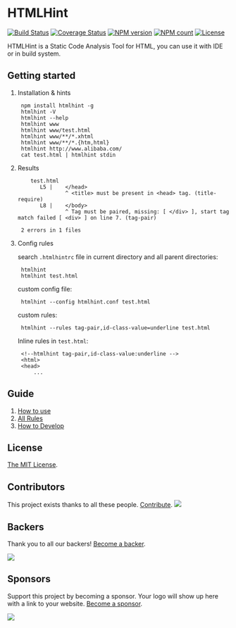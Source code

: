 # HTMLHint

[![Build Status](https://img.shields.io/travis/thedaviddias/HTMLHint.svg)](https://travis-ci.org/thedaviddias/HTMLHint)
[![Coverage Status](https://img.shields.io/coveralls/thedaviddias/HTMLHint.svg)](https://coveralls.io/github/thedaviddias/HTMLHint?branch=master)
[![NPM version](https://img.shields.io/npm/v/htmlhint.svg?style=flat)](https://www.npmjs.com/package/htmlhint)
[![NPM count](https://img.shields.io/npm/dm/htmlhint.svg?style=flat)](https://www.npmjs.com/package/htmlhint)
[![License](https://img.shields.io/npm/l/htmlhint.svg?style=flat)](https://www.npmjs.com/package/htmlhint)

HTMLHint is a Static Code Analysis Tool for HTML, you can use it with IDE or in build system.

## Getting started

1. Installation & hints

        npm install htmlhint -g
        htmlhint -V
        htmlhint --help
        htmlhint www
        htmlhint www/test.html
        htmlhint www/**/*.xhtml
        htmlhint www/**/*.{htm,html}
        htmlhint http://www.alibaba.com/
        cat test.html | htmlhint stdin

2. Results

           test.html
              L5 |    </head>
                      ^ <title> must be present in <head> tag. (title-require)
              L8 |    </body>
                      ^ Tag must be paired, missing: [ </div> ], start tag match failed [ <div> ] on line 7. (tag-pair)

        2 errors in 1 files

3. Config rules

    search `.htmlhintrc` file in current directory and all parent directories:

        htmlhint
        htmlhint test.html

    custom config file:

        htmlhint --config htmlhint.conf test.html

    custom rules:

        htmlhint --rules tag-pair,id-class-value=underline test.html

    Inline rules in `test.html`:

        <!--htmlhint tag-pair,id-class-value:underline -->
        <html>
        <head>
            ...

## Guide

1. [How to use](https://github.com/thedaviddias/HTMLHint/wiki/Usage)
2. [All Rules](https://github.com/thedaviddias/HTMLHint/wiki/Rules)
2. [How to Develop](https://github.com/thedaviddias/HTMLHint/wiki/Developer-guide)

## License

[The MIT License](https://raw.githubusercontent.com/thedaviddias/HTMLHint/master/LICENSE).

## Contributors

This project exists thanks to all these people. [Contribute](CONTRIBUTING.md).
<a href="https://github.com/thedaviddias/HTMLHint/graphs/contributors"><img src="https://opencollective.com/htmlhint/contributors.svg?width=890" /></a>

## Backers

Thank you to all our backers! [Become a backer](https://opencollective.com/stylelint#backer).

<a href="https://opencollective.com/htmlhint#backers" target="_blank"><img src="https://opencollective.com/htmlhint/backers.svg?width=890"></a>

## Sponsors

Support this project by becoming a sponsor. Your logo will show up here with a link to your website. [Become a sponsor](https://opencollective.com/htmlhint#sponsor).

<a href="https://opencollective.com/htmlhint/sponsor/0/website" target="_blank"><img src="https://opencollective.com/htmlhint/sponsor/0/avatar.svg"></a>
